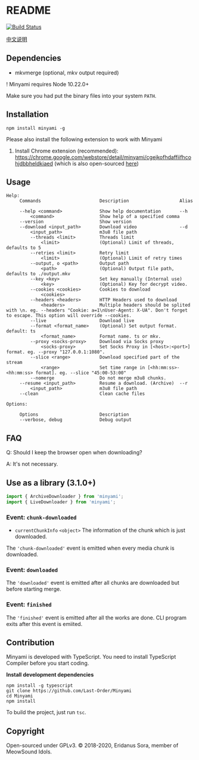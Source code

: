 # README
[![Build Status](https://github.com/Last-Order/Minyami/workflows/Node%20CI/badge.svg)](https://github.com/Last-Order/Minyami/actions)

[中文说明](readme.zh-cn.md)

## Dependencies

* mkvmerge (optional, mkv output required)

! Minyami requires Node 10.22.0+

Make sure you had put the binary files into your system `PATH`.

## Installation

`npm install minyami -g`

Please also install the following extension to work with Minyami

1. Install Chrome extension (recommended): https://chrome.google.com/webstore/detail/minyami/cgejkofhdaffiifhcohjdbbheldkiaed (which is also open-sourced [here](https://github.com/Last-Order/Minyami-chrome-extension))

## Usage

```
Help:
     Commands                      Description                   Alias

     --help <command>              Show help documentation       --h
         <command>                 Show help of a specified comma
     --version                     Show version
     --download <input_path>       Download video                --d
         <input_path>              m3u8 file path
         --threads <limit>         Threads limit
             <limit>               (Optional) Limit of threads, defaults to 5
         --retries <limit>         Retry limit
             <limit>               (Optional) Limit of retry times
         --output, o <path>        Output path
             <path>                (Optional) Output file path, defaults to ./output.mkv
         --key <key>               Set key manually (Internal use)
             <key>                 (Optional) Key for decrypt video.
         --cookies <cookies>       Cookies to download
             <cookies>
         --headers <headers>       HTTP Headers used to download
             <headers>             Multiple headers should be splited with \n. eg. --headers "Cookie: a=1\nUser-Agent: X-UA". Don't forget to escape. This option will override --cookies.
         --live                    Download live
         --format <format_name>    (Optional) Set output format. default: ts
             <format_name>         Format name. ts or mkv.
         --proxy <socks-proxy>     Download via Socks proxy
             <socks-proxy>         Set Socks Proxy in [<host>:<port>] format. eg. --proxy "127.0.0.1:1080".
         --slice <range>           Download specified part of the stream
             <range>               Set time range in [<hh:mm:ss>-<hh:mm:ss> format]. eg. --slice "45:00-53:00"
         --nomerge                 Do not merge m3u8 chunks.
     --resume <input_path>         Resume a download. (Archive)  --r
         <input_path>              m3u8 file path
     --clean                       Clean cache files

Options:

     Options                       Description
     --verbose, debug              Debug output
```

## FAQ

Q: Should I keep the browser open when downloading?

A: It's not necessary.

## Use as a library (3.1.0+)

```TypeScript
import { ArchiveDownloader } from 'minyami';
import { LiveDownloader } from 'minyami';
```
### Event: `chunk-downloaded`

* `currentChunkInfo` `<object>` The information of the chunk which is just downloaded. 

The `'chunk-downloaded'` event is emitted when every media chunk is downloaded. 

### Event: `downloaded`

The `'downloaded'` event is emitted after all chunks are downloaded but before starting merge.

### Event: `finished`

The `'finished'` event is emitted after all the works are done. CLI program exits after this event is emiited.


## Contribution

Minyami is developed with TypeScript. You need to install TypeScript Compiler before you start coding.

**Install development dependencies**

```
npm install -g typescript
git clone https://github.com/Last-Order/Minyami
cd Minyami
npm install
```

To build the project, just run `tsc`.

## Copyright

Open-sourced under GPLv3. © 2018-2020, Eridanus Sora, member of MeowSound Idols.
